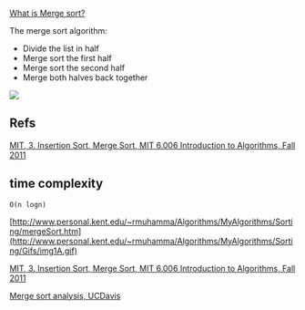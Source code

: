[What is Merge sort?](http://www.ee.ryerson.ca/~courses/coe428/sorting/mergesort.html)

The merge sort algorithm:

 - Divide the list in half
 - Merge sort the first half
 - Merge sort the second half
 - Merge both halves back together


![](https://upload.wikimedia.org/wikipedia/commons/c/cc/Merge-sort-example-300px.gif)

Refs
----

[MIT, 3. Insertion Sort, Merge Sort, MIT 6.006 Introduction to Algorithms, Fall 2011](http://youtu.be/Kg4bqzAqRBM?t=24m33s)



time complexity
---------------

```
O(n logn)
```

[http://www.personal.kent.edu/~rmuhamma/Algorithms/MyAlgorithms/Sorting/mergeSort.htm](http://www.personal.kent.edu/~rmuhamma/Algorithms/MyAlgorithms/Sorting/Gifs/img1A.gif)

[MIT, 3. Insertion Sort, Merge Sort, MIT 6.006 Introduction to Algorithms, Fall 2011](http://youtu.be/Kg4bqzAqRBM?t=33m12s)

[Merge sort analysis, UCDavis](https://www.youtube.com/watch?v=yKp7dok7-Bg)